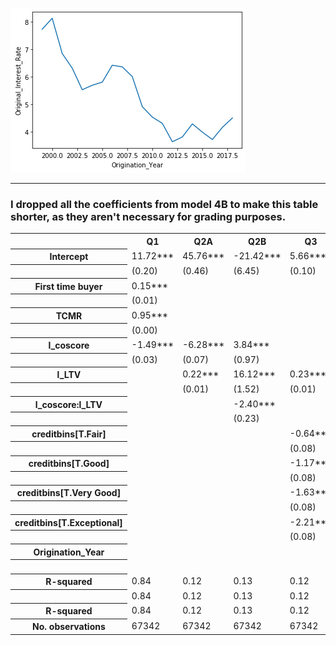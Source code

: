 

![](int_rate_by_year.png)

---

### I dropped all the coefficients from model 4B to make this table shorter, as they aren't necessary for grading purposes. 

<table ><tr>                    <td></td>                      <th>Q1</th>       <th>Q2A</th>      <th>Q2B</th>       <th>Q3</th>       <th>4A</th>        <th>4B</th>  </tr><tr>  <th>Intercept</th>                            <td>11.72***</td> <td>45.76***</td> <td>-21.42***</td>  <td>5.66***</td> <td>387.92***</td>  <td>7.73***</td></tr><tr>  <th></th>                                      <td>(0.20)</td>   <td>(0.46)</td>   <td>(6.45)</td>    <td>(0.10)</td>   <td>(0.75)</td>    <td>(0.02)</td> </tr><tr>  <th>First time buyer</th>  <td>0.15***</td>     <td></td>         <td></td>          <td></td>         <td></td>          <td></td>    </tr><tr>  <th></th>                                      <td>(0.01)</td>      <td></td>         <td></td>          <td></td>         <td></td>          <td></td>    </tr><tr>  <th>TCMR</th>                                  <td>0.95***</td>     <td></td>         <td></td>          <td></td>         <td></td>          <td></td>    </tr><tr>  <th></th>                                      <td>(0.00)</td>      <td></td>         <td></td>          <td></td>         <td></td>          <td></td>    </tr><tr>  <th>l_coscore</th>                            <td>-1.49***</td> <td>-6.28***</td>  <td>3.84***</td>      <td></td>         <td></td>          <td></td>    </tr><tr>  <th></th>                                      <td>(0.03)</td>   <td>(0.07)</td>   <td>(0.97)</td>       <td></td>         <td></td>          <td></td>    </tr><tr>  <th>l_LTV</th>                                    <td></td>      <td>0.22***</td> <td>16.12***</td>   <td>0.23***</td>     <td></td>          <td></td>    </tr><tr>  <th></th>                                         <td></td>      <td>(0.01)</td>   <td>(1.52)</td>    <td>(0.01)</td>      <td></td>          <td></td>    </tr><tr>  <th>l_coscore:l_LTV</th>                          <td></td>         <td></td>     <td>-2.40***</td>      <td></td>         <td></td>          <td></td>    </tr><tr>  <th></th>                                         <td></td>         <td></td>      <td>(0.23)</td>       <td></td>         <td></td>          <td></td>    </tr><tr>  <th>creditbins[T.Fair]</th>                       <td></td>         <td></td>         <td></td>      <td>-0.64***</td>     <td></td>          <td></td>    </tr><tr>  <th></th>                                         <td></td>         <td></td>         <td></td>       <td>(0.08)</td>      <td></td>          <td></td>    </tr><tr>  <th>creditbins[T.Good]</th>                       <td></td>         <td></td>         <td></td>      <td>-1.17***</td>     <td></td>          <td></td>    </tr><tr>  <th></th>                                         <td></td>         <td></td>         <td></td>       <td>(0.08)</td>      <td></td>          <td></td>    </tr><tr>  <th>creditbins[T.Very Good]</th>                  <td></td>         <td></td>         <td></td>      <td>-1.63***</td>     <td></td>          <td></td>    </tr><tr>  <th></th>                                         <td></td>         <td></td>         <td></td>       <td>(0.08)</td>      <td></td>          <td></td>    </tr><tr>  <th>creditbins[T.Exceptional]</th>                <td></td>         <td></td>         <td></td>      <td>-2.21***</td>     <td></td>          <td></td>    </tr><tr>  <th></th>                                         <td></td>         <td></td>         <td></td>       <td>(0.08)</td>      <td></td>          <td></td>    </tr><tr>  <th>Origination_Year</th>                         <td></td>         <td></td>         <td></td>          <td></td>     <td>-0.19***</td>      <td></td>    </tr><tr>  <th></th>                                         <td></td>         <td></td>         <td></td>          <td></td>      <td>(0.00)</td>       <td></td>    </tr><tr>  <th>R-squared</th>                              <td>0.84</td>     <td>0.12</td>     <td>0.13</td>      <td>0.12</td>     <td>0.66</td>      <td>0.85</td>  </tr><tr>  <th></th>                                       <td>0.84</td>     <td>0.12</td>     <td>0.13</td>      <td>0.12</td>     <td>0.66</td>      <td>0.85</td>  </tr><tr>  <th>R-squared</th>                              <td>0.84</td>     <td>0.12</td>     <td>0.13</td>      <td>0.12</td>     <td>0.66</td>      <td>0.85</td>  </tr><tr>  <th>No. observations</th>                       <td>67342</td>    <td>67342</td>    <td>67342</td>     <td>67342</td>   <td>134970</td>    <td>134970</td> </tr></table>
